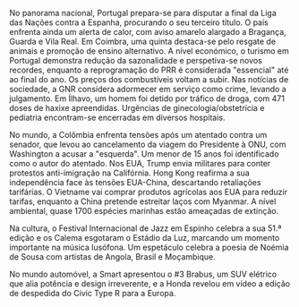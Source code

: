 No panorama nacional, Portugal prepara-se para disputar a final da Liga das Nações contra a Espanha, procurando o seu terceiro título. O país enfrenta ainda um alerta de calor, com aviso amarelo alargado a Bragança, Guarda e Vila Real. Em Coimbra, uma quinta destaca-se pelo resgate de animais e promoção de ensino alternativo. A nível económico, o turismo em Portugal demonstra redução da sazonalidade e perspetiva-se novos recordes, enquanto a reprogramação do PRR é considerada "essencial" até ao final do ano. Os preços dos combustíveis voltam a subir. Nas notícias de sociedade, a GNR considera adormecer em serviço como crime, levando a julgamento. Em Ílhavo, um homem foi detido por tráfico de droga, com 471 doses de haxixe apreendidas. Urgências de ginecologia/obstetrícia e pediatria encontram-se encerradas em diversos hospitais.

No mundo, a Colômbia enfrenta tensões após um atentado contra um senador, que levou ao cancelamento da viagem do Presidente à ONU, com Washington a acusar a "esquerda". Um menor de 15 anos foi identificado como o autor do atentado. Nos EUA, Trump envia militares para conter protestos anti-imigração na Califórnia. Hong Kong reafirma a sua independência face às tensões EUA-China, descartando retaliações tarifárias. O Vietname vai comprar produtos agrícolas aos EUA para reduzir tarifas, enquanto a China pretende estreitar laços com Myanmar. A nível ambiental, quase 1700 espécies marinhas estão ameaçadas de extinção.

Na cultura, o Festival Internacional de Jazz em Espinho celebra a sua 51.ª edição e os Calema esgotaram o Estádio da Luz, marcando um momento importante na música lusófona. Um espetáculo celebra a poesia de Noémia de Sousa com artistas de Angola, Brasil e Moçambique.

No mundo automóvel, a Smart apresentou o #3 Brabus, um SUV elétrico que alia potência e design irreverente, e a Honda revelou em vídeo a edição de despedida do Civic Type R para a Europa.